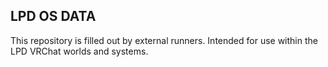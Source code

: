 ## LPD OS DATA
This repository is filled out by external runners. Intended for use within the LPD VRChat worlds and systems.

